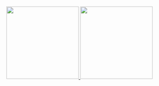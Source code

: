 ###

 <div>
  <a href="https://github.com/caaiopereira">
  <img height="190em" src="https://github-readme-stats.vercel.app/api?username=caaiopereira&show_icons=true&theme=github_dark&include_all_commits=true&count_private=true"/>
  <img height="190em" src="https://github-readme-stats.vercel.app/api/top-langs/?username=caaiopereira&layout=compact&langs_count=16&theme=github_dark"/>
</div>
